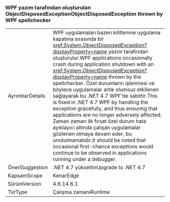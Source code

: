 ### <a name="objectdisposedexception-thrown-by-wpf-spellchecker"></a><span data-ttu-id="98243-101">WPF yazım tarafından oluşturulan ObjectDisposedException</span><span class="sxs-lookup"><span data-stu-id="98243-101">ObjectDisposedException thrown by WPF spellchecker</span></span>

|   |   |
|---|---|
|<span data-ttu-id="98243-102">Ayrıntılar</span><span class="sxs-lookup"><span data-stu-id="98243-102">Details</span></span>|<span data-ttu-id="98243-103">WPF uygulamaları bazen kilitlenme uygulama kapatma sırasında bir <xref:System.ObjectDisposedException?displayProperty=name> yazım tarafından oluşturulur.</span><span class="sxs-lookup"><span data-stu-id="98243-103">WPF applications occasionally crash during application shutdown with an <xref:System.ObjectDisposedException?displayProperty=name> thrown by the spellchecker.</span></span> <span data-ttu-id="98243-104">Özel durumların işlenmesi ve böylece uygulamalar artık olumsuz etkilenen sağlayarak bu .NET 4.7 WPF'de sabittir.</span><span class="sxs-lookup"><span data-stu-id="98243-104">This is fixed in .NET 4.7 WPF by handling the exception gracefully, and thus ensuring that applications are no longer adversely affected.</span></span> <span data-ttu-id="98243-105">Zaman zaman ilk fırsat özel durum hata ayıklayıcı altında çalışan uygulamalar gözlenen olmaya devam eder, bu unutulmamalıdır.</span><span class="sxs-lookup"><span data-stu-id="98243-105">It should be noted that occasional first-chance exceptions would continue to be observed in applications running under a debugger.</span></span>|
|<span data-ttu-id="98243-106">Öneri</span><span class="sxs-lookup"><span data-stu-id="98243-106">Suggestion</span></span>|<span data-ttu-id="98243-107">.NET 4.7 yükseltin</span><span class="sxs-lookup"><span data-stu-id="98243-107">Upgrade to .NET 4.7</span></span>|
|<span data-ttu-id="98243-108">Kapsam</span><span class="sxs-lookup"><span data-stu-id="98243-108">Scope</span></span>|<span data-ttu-id="98243-109">Kenar</span><span class="sxs-lookup"><span data-stu-id="98243-109">Edge</span></span>|
|<span data-ttu-id="98243-110">Sürüm</span><span class="sxs-lookup"><span data-stu-id="98243-110">Version</span></span>|<span data-ttu-id="98243-111">4.6.1</span><span class="sxs-lookup"><span data-stu-id="98243-111">4.6.1</span></span>|
|<span data-ttu-id="98243-112">Tür</span><span class="sxs-lookup"><span data-stu-id="98243-112">Type</span></span>|<span data-ttu-id="98243-113">Çalışma zamanı</span><span class="sxs-lookup"><span data-stu-id="98243-113">Runtime</span></span>|

